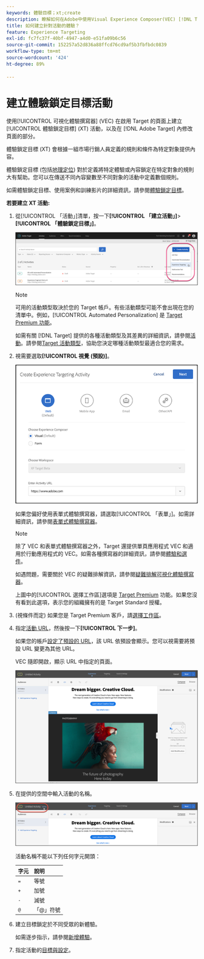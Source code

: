 ```yaml
---
keywords: 體驗目標；xt;create
description: 瞭解如何在Adobe中使用Visual Experience Composer(VEC) [!DNL Target] 在啟用目標的頁面上建立「體驗目標」(XT)活動。
title: 如何建立針對活動的體驗？
feature: Experience Targeting
exl-id: fc7fc37f-40bf-4947-a4d0-e51fa09b6c56
source-git-commit: 152257a52d836a88ffcd76cd9af5b3fbfbdc0839
workflow-type: tm+mt
source-wordcount: '424'
ht-degree: 89%

---
```


# 建立體驗鎖定目標活動

使用[!UICONTROL 可視化體驗撰寫器] (VEC) 在啟用 Target 的頁面上建立[!UICONTROL 體驗鎖定目標] (XT) 活動，以及在 [!DNL Adobe Target] 內修改頁面的部分。

體驗鎖定目標 (XT) 會根據一組市場行銷人員定義的規則和條件為特定對象提供內容。

體驗鎖定目標 (包括[地理定位](/help/main/c-target/c-audiences/c-target-rules/geo.md)) 對於定義將特定體驗或內容鎖定在特定對象的規則大有幫助。您可以在傳送不同內容變數至不同對象的活動中定義數個規則。

如需體驗鎖定目標、使用案例和訓練影片的詳細資訊，請參閱[體驗鎖定目標](/help/main/c-activities/t-experience-target/experience-target.md)。

**若要建立 XT 活動:**

1. 從[!UICONTROL 「活動」]清單，按一下&#x200B;**[!UICONTROL 「建立活動」]**>**[!UICONTROL 「體驗鎖定目標」]**。

   ![建立活動 > 體驗鎖定目標](/help/main/c-activities/t-experience-target/t-xt-create/assets/xt_select-1.png)

   >[!NOTE]
   >
   >可用的活動類型取決於您的 Target 帳戶。有些活動類型可能不會出現在您的清單中。例如，[!UICONTROL Automated Personalization] 是 [Target Premium 功能](/help/main/c-intro/intro.md#premium)。
   >
   >如需有關 [!DNL Target] 提供的各種活動類型及其差異的詳細資訊，請參閱[活動](/help/main/c-activities/activities.md#concept_D317A95A1AB54674BA7AB65C7985BA03)。請參閱[Target 活動類型](/help/main/c-activities/target-activities-guide.md)，協助您決定哪種活動類型最適合您的需求。

1. 視需要選取&#x200B;**[!UICONTROL 視覺 (預設)]**。

   ![建立體驗鎖定目標活動對話方塊](/help/main/c-activities/t-experience-target/t-xt-create/assets/form_url-new.png)

   如果您偏好使用表單式體驗撰寫器，請選取[!UICONTROL 「表單」]。如需詳細資訊，請參閱[表單式體驗撰寫器](/help/main/c-experiences/form-experience-composer.md)。

   >[!NOTE]
   >
   >除了 VEC 和表單式體驗撰寫器之外，Target 還提供單頁應用程式 VEC 和適用於行動應用程式的 VEC。如需各種撰寫器的詳細資訊，請參閱[體驗和選件](/help/main/c-experiences/experiences.md)。
   >
   >如遇問題，需要關於 VEC 的疑難排解資訊，請參閱[疑難排解可視化體驗撰寫器](/help/main/c-experiences/c-visual-experience-composer/r-troubleshoot-composer/troubleshoot-composer.md)。
   >
   >上圖中的[!UICONTROL 選擇工作區]選項是 [Target Premium](/help/main/c-intro/intro.md) 功能。如果您沒有看到此選項，表示您的組織擁有的是 Target Standard 授權。

1. (視條件而定) 如果您是 Target Premium 客戶，請[選擇工作區](/help/main/administrating-target/c-user-management/property-channel/property-channel.md)。

1. 指定[活動 URL](/help/main/c-activities/t-experience-target/t-xt-create/xt-activity-url.md#concept_D28549AAA0A14E3BB5F05F32BE8ABC90)，然後按一下&#x200B;**[!UICONTROL 下一步]**。

   如果您的帳戶[設定了預設的 URL](/help/main/administrating-target/visual-experience-composer-set-up.md)，該 URL 依預設會顯示。您可以視需要將預設 URL 變更為其他 URL。

   VEC 隨即開啟，顯示 URL 中指定的頁面。

   ![VEC 內的體驗鎖定目標活動](/help/main/c-activities/t-experience-target/t-xt-create/assets/xt-in-vec.png)

1. 在提供的空間中輸入活動的名稱。

   ![名稱欄位](/help/main/c-activities/t-experience-target/t-xt-create/assets/xt_name-new.png)

   活動名稱不能以下列任何字元開頭：

   | 字元 | 說明 |
   |--- |--- |
   | `=` | 等號 |
   | `+` | 加號 |
   | `-` | 減號 |
   | `@` | 「@」符號 |

1. 建立目標鎖定於不同受眾的新體驗。

   如需逐步指示，請參閱[新增體驗](/help/main/c-activities/t-experience-target/t-xt-create/xt-add-experience.md)。

1. 指定活動的[目標與設定](/help/main/c-activities/t-experience-target/t-xt-create/xt-goals-and-settings.md#reference_B25389FD6F3A4989801E740364B089CC)。
